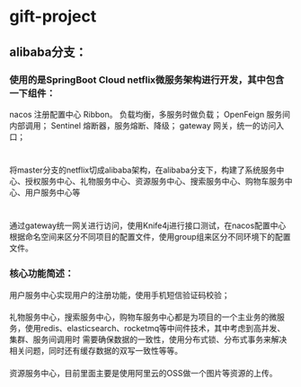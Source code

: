 # gift-project

## alibaba分支：
### 使用的是SpringBoot Cloud netflix微服务架构进行开发，其中包含一下组件：
nacos	      注册配置中心
Ribbon。    负载均衡，多服务时做负载；
OpenFeign	  服务间内部调用；
Sentinel	  熔断器，服务熔断、降级；
gateway     网关，统一的访问入口；

#
将master分支的netflix切成alibaba架构，在alibaba分支下，构建了系统服务中心、授权服务中心、礼物服务中心、资源服务中心、搜索服务中心、购物车服务中心、用户服务中心等
#
通过gateway统一网关进行访问，使用Knife4j进行接口测试，在nacos配置中心根据命名空间来区分不同项目的配置文件，使用group组来区分不同环境下的配置文件。

### 核心功能简述：
用户服务中心实现用户的注册功能，使用手机短信验证码校验；
####
礼物服务中心，搜索服务中心，购物车服务中心都是为项目的一个主业务的微服务，使用redis、elasticsearch、rocketmq等中间件技术，其中考虑到高并发、集群、服务间调用时
需要确保数据的一致性，使用分布式锁、分布式事务来解决相关问题，同时还有缓存数据的双写一致性等等。
####
资源服务中心，目前里面主要是使用阿里云的OSS做一个图片等资源的上传。
